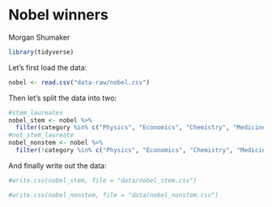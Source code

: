 Nobel winners
================
Morgan Shumaker

``` r
library(tidyverse)
```

Let’s first load the data:

``` r
nobel <- read.csv("data-raw/nobel.csv")
```

Then let’s split the data into two:

``` r
#stem_laureates
nobel_stem <- nobel %>%
  filter(category %in% c("Physics", "Economics", "Chemistry", "Medicine"))
#not_stem_laureate
nobel_nonstem <- nobel %>%
  filter(!category %in% c("Physics", "Economics", "Chemistry", "Medicine"))
```

And finally write out the data:

``` r
#write.csv(nobel_stem, file = "data/nobel_stem.csv")
```

``` r
#write.csv(nobel_nonstem, file = "data/nobel_nonstem.csv")
```
